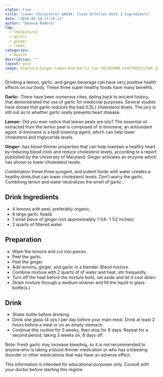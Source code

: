 ```yaml
---
status: true
title: "Lower Cholesterol &#038; Clean Arteries With 3 Ingredients"
date: "2016-03-14 17:26:13"
author: "Deanna Madera"
tag:
  - Cholesterol
  - garlic
  - ginger
  - lemon
categories:
  - Health
description: ""
layout: post
image: bigstock-Ginger-Lemon-And-Garlic-Con-101103908-e1457983272346.jpg
---
```


Drinking a lemon, garlic, and ginger beverage can have very positive health effects on our body. These three super healthy foods have many benefits.

**Garlic**– There have been numerous cites, dating back to ancient history, that demonstrated the use of garlic for medicinal purposes. Several studies have shown that garlic reduces the bad (LDL) cholesterol levels. The jury is still out as to whether garlic really prevents heart disease.

**Lemon**– Did you ever notice that lemon peels are oily? The essential oil extracted from the lemon peel is composed of d-limonene, an antioxidant agent. d-limonene is a lipid lowering agent, which can help lower cholesterol and triglyceride levels.

**Ginger**– has blood thinner properties that can help maintain a healthy heart by reducing blood clots and reduce cholesterol levels, according to a report published by the University of Maryland. Ginger activates an enzyme which has shown to lower cholesterol levels.

Combination these three pungent, and potent foods with water creates a healthy drink that can lower cholesterol levels. Don’t worry the garlic. Combining lemon and water neutralizes the smell of garlic.

## Drink Ingredients

- 4 lemons with peel, preferably organic.
- 4 large garlic heads
- 1 small piece of ginger root approximately 1 1/4- 1 1/2 inches)
- 2 quarts of filtered water

## Preparation

- Wash the lemons and cut into pieces.
- Peel the garlic.
- Peel the ginger.
- Add lemons, ginger, and garlic in a blender. Blend mixture.
- Combine mixture with 2 quarts of of water and heat, stir frequently.
- Turn off the heat before the mixture boils, set aside and let it cool down.
- Strain mixture through a medium strainer and fill the liquid in glass bottle(s.)

## Drink

- Shake bottle before drinking
- Drink one glass (4 ozs.) per day before your main meal. Drink at least 2 hours before a meal or on an empty stomach.
- Continue this routine for 3 weeks, then stop for 8 days. Repeat for a second period, taking 3 weeks on, 8 days off.

Note: Fresh garlic may increase bleeding, so it is not recommended to anyone who is taking a blood thinner medication or who has a bleeding disorder or other medications that may have an adverse effect.

This information is intended for educational purposes only. Consult with your doctor before starting this regime.
